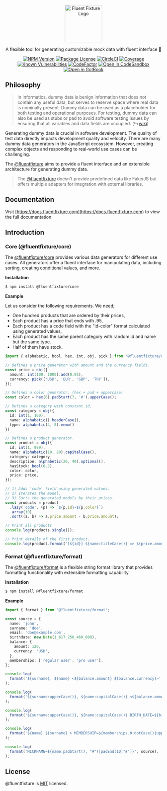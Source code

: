 <p align="center">
  <a href="https://github.com/fluentfixture" target="blank"><img src="https://i.imgur.com/qLGGhTh.jpg" width="120" alt="Fluent Fixture Logo" /></a>
</p>

<p align="center">A flexible tool for generating customizable mock data with fluent interface 🚀</p>

<p align="center">
  <a href="https://www.npmjs.com/package/@fluentfixture/core" target="_blank"><img src="https://img.shields.io/npm/v/@fluentfixture/core.svg" alt="NPM Version"/></a>
  <a href="https://en.wikipedia.org/wiki/MIT_License" target="_blank"><img src="https://img.shields.io/npm/l/@fluentfixture/core.svg" alt="Package License" /></a>
  <a href="https://dl.circleci.com/status-badge/redirect/gh/fluentfixture/fluentfixture/tree/main" target="_blank"><img src="https://dl.circleci.com/status-badge/img/gh/fluentfixture/fluentfixture/tree/main.svg?style=svg" alt="CircleCI" /></a>
  <a href="https://coveralls.io/github/fluentfixture/fluentfixture?branch=main" target="_blank"><img src="https://coveralls.io/repos/github/fluentfixture/fluentfixture/badge.svg?branch=main#9" alt="Coverage" /></a>
  <a href="https://snyk.io/test/github/fluentfixture/fluentfixture" target="_blank"><img src="https://snyk.io/test/github/fluentfixture/fluentfixture/badge.svg" alt="Known Vulnerabilities"/></a>
  <a href="https://www.codefactor.io/repository/github/fluentfixture/fluentfixture" target="_blank"><img src="https://www.codefactor.io/repository/github/fluentfixture/fluentfixture/badge" alt="CodeFactor"/></a>
  <a href="https://codesandbox.io/s/github/fluentfixture/fluentfixture/tree/main/sample/core" target="_blank"><img src="https://img.shields.io/badge/Open%20in-CodeSandbox-blue?style=flat-square&logo=codesandbox" alt="Open in CodeSandbox"/></a>
  <a href="https://docs.fluentfixture.com" target="_blank"><img src="https://img.shields.io/badge/Open%20in-GitBook-yellow?style=flat-square&logo=gitbook" alt="Open in GotBook"/></a>
</p>

## Philosophy

> In Informatics, dummy data is benign information that does not contain any useful data, but serves to reserve space where real data is nominally present.
> Dummy data can be used as a placeholder for both testing and operational purposes.
> For testing, dummy data can also be used as stubs or pad to avoid software testing issues by ensuring that all variables and data fields are occupied. (↪[wiki](https://en.wikipedia.org/wiki/Dummy_data))

Generating dummy data is crucial in software development. The quality of test data directly impacts development quality and velocity. 
There are many dummy data generators in the JavaScript ecosystem. However, creating complex objects and responding to real-world use cases can be challenging.

The [@fluentfixture][fluentfixture] aims to provide a fluent interface and an extensible architecture for generating dummy data.

> The [@fluentfixture][fluentfixture] doesn't provide predefined data like FakerJS but offers multiple adapters for integration with external libraries.

## Documentation

Visit [https://docs.fluentfixture.com](https://docs.fluentfixture.com) to view the full documentation.

## Introduction

### Core (@fluentfixture/core)

The [@fluentfixture/core][fluentfixture-core] provides various data generators for different use cases. 
All generators offer a fluent interface for manipulating data, including sorting, creating conditional values, and more.

**Installation**

```bash
$ npm install @fluentfixture/core
```

**Example**

Let us consider the following requirements. We need;
- One hundred products that are ordered by their prices,
- Each product has a price that ends with .95,
- Each product has a code field with the "id-color" format calculated using generated values,
- Each product has the same parent category with random id and name but the same type.
- Half of them have stock.

```ts
import { alphabetic, bool, hex, int, obj, pick } from '@fluentfixture/core';

// Defines a price generator with amount and the currency fields.
const price = obj({
  amount: int(100, 1000).add(0.95),
  currency: pick(['USD', 'EUR', 'GBP', 'TRY']),
});

// Defines a color generator. (hex + pad + uppercase)
const color = hex(6).padStart(7, '#').upperCase();

// Defines a category with constant id.
const category = obj({
  id: int(1, 100),
  name: alphabetic().headerCase(),
  type: alphabetic(4, 8).memo()
})

// Defines a product generator.
const product = obj({
  id: int(1, 999),
  name: alphabetic(10, 20).capitalCase(),
  category: category,
  description: alphabetic(20, 40).optional(),
  hasStock: bool(0.5),
  color: color,
  price: price,
});

// 1) Adds 'code' field using generated values.
// 2) Iterates the model.
// 3) Sorts the generated models by their prices.
const products = product
  .lazy('code', (p) => `${p.id}-${p.color}`)
  .array(10)
  .sort((a, b) => a.price.amount - b.price.amount);

// Print all products
console.log(products.single());

// Print details of the first product.
console.log(product.format('[${id}] ${name:titleCase()} => ${price.amount}'));
```

### Format (@fluentfixture/format)

The [@fluentfixture/format][fluentfixture-format] is a flexible string format library that provides formatting functionality with extensible formatting capability.

**Installation**

```bash
$ npm install @fluentfixture/format
```

**Example**

```ts
import { format } from '@fluentfixture/format';

const source = {
  name: 'john',
  surname: 'doe',
  email: 'doe@example.com',
  birthdate: new Date(1_617_258_460_000),
  balance: {
    amount: 120,
    currency: 'USD',
  },
  memberships: ['regular user', 'pro user'],
};

console.log(
  format('${surname}, ${name} <${balance.amount} ${balance.currency}>', source),
);

console.log(
  format('${surname:upperCase()}, ${name:capitalCase()} <${balance.amount} ${balance.currency}>', source),
);

console.log(
  format('${surname:upperCase()}, ${name:capitalCase()} BIRTH_DATE=${birthdate:date("MM-DD-YYYY")}', source),
);

console.log(
  format('${name}.${surname} > MEMBERSHIP=${memberships.0:dotCase()|upperCase()}', source),
);

console.log(
  format('NICKNAME=${name:padStart(7, "#")|padEnd(10,"#")}', source),
);
```

## License

@fluentfixture is [MIT](https://github.com/fluentfixture/fluentfixture/blob/main/LICENSE) licensed.

[fluentfixture]: https://docs.fluentfixture.com
[fluentfixture-core]: https://docs.fluentfixture.com/packages/fluentfixture-core
[fluentfixture-format]: https://docs.fluentfixture.com/packages/fluentfixture-format
